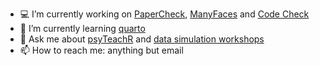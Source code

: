 - 💻 I’m currently working on [PaperCheck](https://scienceverse.github.io/papercheck/), [ManyFaces](http://manyfaces.team/) and [Code Check](https://github.com/code-check-club)
- 🌱 I’m currently learning [quarto](https://debruine.github.io/quarto_demo/)
- 💬 Ask me about [psyTeachR](https://github.com/PsyTeachR) and [data simulation workshops](https://debruine.github.io/data-sim-workshops/)
- 📫 How to reach me: anything but email

